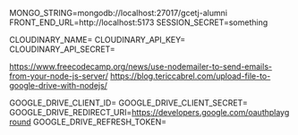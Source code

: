 MONGO_STRING=mongodb://localhost:27017/gcetj-alumni
FRONT_END_URL=http://localhost:5173
SESSION_SECRET=something

CLOUDINARY_NAME=
CLOUDINARY_API_KEY=
CLOUDINARY_API_SECRET=

https://www.freecodecamp.org/news/use-nodemailer-to-send-emails-from-your-node-js-server/
https://blog.tericcabrel.com/upload-file-to-google-drive-with-nodejs/

GOOGLE_DRIVE_CLIENT_ID=
GOOGLE_DRIVE_CLIENT_SECRET=
GOOGLE_DRIVE_REDIRECT_URI=https://developers.google.com/oauthplayground
GOOGLE_DRIVE_REFRESH_TOKEN=
